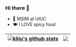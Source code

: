 ### Hi there 👋
- 🏫 MSIM at UIUC
- 🍽️ I LOVE spicy food
<!--![kliiu's GitHub stats](https://github-readme-stats.vercel.app/api?username=kliiu&show_icons=true&theme=shades-of-purple&include_all_commits&hide_border=true)

[![Top Langs](https://github-readme-stats.vercel.app/api/top-langs/?username=kliiu&theme=shades-of-purple&hide=scss&exclude_repo=mt3&layout=compact&hide_border=true)](https://github.com/anuraghazra/github-readme-stats)
-->

| <a href="https://github.com/anuraghazra/github-readme-stats"><img align="center" src="https://github-readme-stats.vercel.app/api?username=kliiu&show_icons=true&theme=buefy&include_all_commits&hide_border=true" alt="kliiu's github stats" /></a> | <a href="https://github.com/anuraghazra/github-readme-stats"><img align="center" src="https://github-readme-stats.vercel.app/api/top-langs/?username=kliiu&theme=buefy&hide=html,scss&layout=compact&hide_border=true" /></a> |
| ------------- | ------------- |

